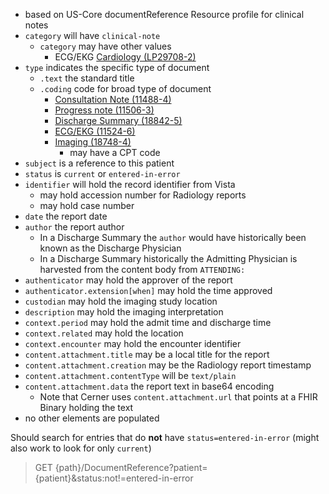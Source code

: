 
- based on US-Core documentReference Resource profile for clinical notes
- `category` will have `clinical-note`
  - `category` may have other values
    - ECG/EKG [Cardiology (LP29708-2)](https://loinc.org/LP29708-2)
- `type` indicates the specific type of document
  - `.text` the standard title
  - `.coding` code for broad type of document
    - [Consultation Note (11488-4)](https://loinc.org/11488-4/)
    - [Progress note (11506-3)](https://loinc.org/11506-3/)
    - [Discharge Summary (18842-5)](https://loinc.org/18842-5/)
    - [ECG/EKG (11524-6)](https://loinc.org/11524-6/)
    - [Imaging (18748-4)](https://loinc.org/18748-4/)
      - may have a CPT code
- `subject` is a reference to this patient
- `status` is `current` or `entered-in-error`
- `identifier` will hold the record identifier from Vista
  - may hold accession number for Radiology reports
  - may hold case number
- `date` the report date
- `author` the report author
  - In a Discharge Summary the `author` would have historically been known as the Discharge Physician
  - In a Discharge Summary historically the Admitting Physician is harvested from the content body from `ATTENDING:`
- `authenticator` may hold the approver of the report
- `authenticator.extension[when]` may hold the time approved
- `custodian` may hold the imaging study location
- `description` may hold the imaging interpretation
- `context.period` may hold the admit time and discharge time
- `context.related` may hold the location
- `context.encounter` may hold the encounter identifier
- `content.attachment.title` may be a local title for the report
- `content.attachment.creation` may be the Radiology report timestamp
- `content.attachment.contentType` will be `text/plain`
- `content.attachment.data` the report text in base64 encoding
  - Note that Cerner uses `content.attachment.url` that points at a FHIR Binary holding the text
- no other elements are populated

Should search for entries that do **not** have `status=entered-in-error` (might also work to look for only `current`)
> GET {path}/DocumentReference?patient={patient}&status:not!=entered-in-error
